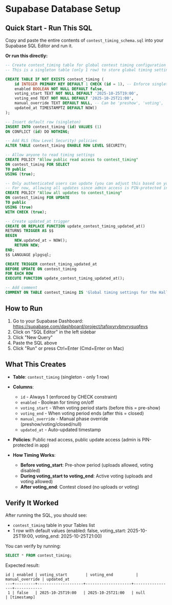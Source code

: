# Supabase Database Setup

## Quick Start - Run This SQL

Copy and paste the entire contents of `contest_timing_schema.sql` into your Supabase SQL Editor and run it.

**Or run this directly:**

```sql
-- Create contest_timing table for global contest timing configuration
-- This is a singleton table (only 1 row) to store global timing settings

CREATE TABLE IF NOT EXISTS contest_timing (
    id INTEGER PRIMARY KEY DEFAULT 1 CHECK (id = 1), -- Enforce singleton pattern
    enabled BOOLEAN NOT NULL DEFAULT false,
    voting_start TEXT NOT NULL DEFAULT '2025-10-25T19:00',
    voting_end TEXT NOT NULL DEFAULT '2025-10-25T21:00',
    manual_override TEXT DEFAULT NULL, -- Can be 'preshow', 'voting', 'closed', or NULL
    updated_at TIMESTAMPTZ DEFAULT NOW()
);

-- Insert default row (singleton)
INSERT INTO contest_timing (id) VALUES (1)
ON CONFLICT (id) DO NOTHING;

-- Add RLS (Row Level Security) policies
ALTER TABLE contest_timing ENABLE ROW LEVEL SECURITY;

-- Allow anyone to read timing settings
CREATE POLICY "Allow public read access to contest_timing"
ON contest_timing FOR SELECT
TO public
USING (true);

-- Only authenticated users can update (you can adjust this based on your auth setup)
-- For now, allowing all updates since admin access is PIN-protected in the app
CREATE POLICY "Allow all updates to contest_timing"
ON contest_timing FOR UPDATE
TO public
USING (true)
WITH CHECK (true);

-- Create updated_at trigger
CREATE OR REPLACE FUNCTION update_contest_timing_updated_at()
RETURNS TRIGGER AS $$
BEGIN
    NEW.updated_at = NOW();
    RETURN NEW;
END;
$$ LANGUAGE plpgsql;

CREATE TRIGGER contest_timing_updated_at
BEFORE UPDATE ON contest_timing
FOR EACH ROW
EXECUTE FUNCTION update_contest_timing_updated_at();

-- Add comment
COMMENT ON TABLE contest_timing IS 'Global timing settings for the Halloween contest. Singleton table with only one row.';
```

## How to Run

1. Go to your Supabase Dashboard: https://supabase.com/dashboard/project/tafpxyrvbnvrysuqfevs
2. Click on "SQL Editor" in the left sidebar
3. Click "New Query"
4. Paste the SQL above
5. Click "Run" or press Ctrl+Enter (Cmd+Enter on Mac)

## What This Creates

- **Table**: `contest_timing` (singleton - only 1 row)
- **Columns**:
  - `id` - Always 1 (enforced by CHECK constraint)
  - `enabled` - Boolean for timing on/off
  - `voting_start` - When voting period starts (before this = pre-show)
  - `voting_end` - When voting period ends (after this = closed)
  - `manual_override` - Manual phase override (preshow/voting/closed/null)
  - `updated_at` - Auto-updated timestamp

- **Policies**: Public read access, public update access (admin is PIN-protected in app)

- **How Timing Works**:
  - **Before voting_start**: Pre-show period (uploads allowed, voting disabled)
  - **During voting_start to voting_end**: Active voting (uploads and voting allowed)
  - **After voting_end**: Contest closed (no uploads or voting)

## Verify It Worked

After running the SQL, you should see:
- `contest_timing` table in your Tables list
- 1 row with default values (enabled: false, voting_start: 2025-10-25T19:00, voting_end: 2025-10-25T21:00)

You can verify by running:
```sql
SELECT * FROM contest_timing;
```

Expected result:
```
id | enabled | voting_start        | voting_end          | manual_override | updated_at
---+---------+--------------------+--------------------+-----------------+------------
 1 | false   | 2025-10-25T19:00   | 2025-10-25T21:00   | null            | [timestamp]
```
